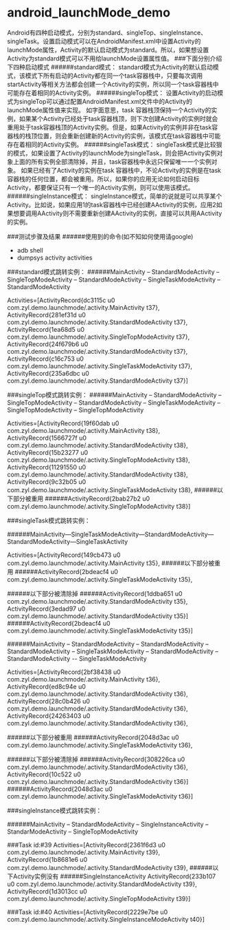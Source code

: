 # android_launchMode_demo
Android有四种启动模式，分别为standard、singleTop、singleInstance、singleTask。设置启动模式可以在AndroidManifest.xml中设置Activity的launchMode属性，Activity的默认启动模式为standard。所以，如果想设置Activity为standard模式可以不用给launchMode设置属性值。
###下面分别介绍下四种启动模式
######standard模式：
standard模式为Activity的默认启动模式，该模式下所有启动的Activity都在同一个task容器栈中，只要每次调用startActivity等相关方法都会创建一个Activity的实例，所以同一个task容器栈中可能存在着相同的Activity实例。
######singleTop模式：
设置Activity的启动模式为singleTop可以通过配置AndroidManifest.xml文件中的Activity的launchMode属性值来实现。
如字面意思，task 容器栈顶保持一个Activity的实例，如果某个Activity已经处于task容器栈顶，则下次创建Activity的实例时就会重用处于task容器栈顶的Activity实例。但是，如果Activity的实例并非在task容器栈的栈顶位置，则会重新创建新的Activity的实例，该模式在task容器栈中可能存在着相同的Activity实例。
######singleTask模式：
singleTask模式是比较狠的模式，如果设置了Activity的launchMode为singleTask，则会把Activity实例对象上面的所有实例全部清除掉，并且，task容器栈中永远只保留唯一一个实例对象。
如果已经有了Activity的实例在task 容器栈中，不论Activity的实例是在task容器栈的任何位置，都会被重用。所以，如果你的应用无论如何启动目标Activity，都要保证只有一个唯一的Activity实例，则可以使用该模式。
######singleInstance模式：
singleInstance模式，简单的说就是可以共享某个Activity。比如说，如果应用1的task容器栈中已经创建AActivity的实例，应用2如果想要调用AActivity则不需要重新创建AActivity的实例，直接可以共用AActivity的实例。


###测试步骤及结果
######使用到的命令(如不知如何使用请google)
* adb shell
* dumpsys activity activities

###standard模式跳转实例：
######MainActivity – StandardModeActivity – SingleTopModeActivity – StandardModeActivity – SingleTaskModeActivity – StandardModeActivity

Activities=[ActivityRecord{dc3115c u0 com.zyl.demo.launchmode/.activity.MainActivity t37}, ActivityRecord{281ef31d u0 com.zyl.demo.launchmode/.activity.StandardModeActivity t37}, ActivityRecord{1ea68d5 u0 com.zyl.demo.launchmode/.activity.SingleTopModeActivity t37}, ActivityRecord{24f679b6 u0 com.zyl.demo.launchmode/.activity.StandardModeActivity t37}, ActivityRecord{c16c753 u0 com.zyl.demo.launchmode/.activity.SingleTaskModeActivity t37}, ActivityRecord{235a6dbc u0 com.zyl.demo.launchmode/.activity.StandardModeActivity t37}]


###singleTop模式跳转实例：
######MainActivity – StandardModeActivity – SingleTopModeActivity – StandardModeActivity – SingleTaskModeActivity – SingleTopModeActivity – SingleTopModeActivity

Activities=[ActivityRecord{19f60dab u0 com.zyl.demo.launchmode/.activity.MainActivity t38}, ActivityRecord{1566727f u0 com.zyl.demo.launchmode/.activity.StandardModeActivity t38}, ActivityRecord{15b23277 u0 com.zyl.demo.launchmode/.activity.SingleTopModeActivity t38}, ActivityRecord{11291550 u0 com.zyl.demo.launchmode/.activity.StandardModeActivity t38}, ActivityRecord{9c32b05 u0 com.zyl.demo.launchmode/.activity.SingleTaskModeActivity t38}, 
######以下部分被重用
######ActivityRecord{2bab27b2 u0 com.zyl.demo.launchmode/.activity.SingleTopModeActivity t38}]


###singleTask模式跳转实例：

######MainActivity—SingleTaskModeActivity—StandardModeActivity—StandardModeActivity—SingleTaskActivity

Activities=[ActivityRecord{149cb473 u0 com.zyl.demo.launchmode/.activity.MainActivity t35}, 
######以下部分被重用
######ActivityRecord{2bdeacf4 u0 com.zyl.demo.launchmode/.activity.SingleTaskModeActivity t35}, 

######以下部分被清除掉
######ActivityRecord{1ddba651 u0 com.zyl.demo.launchmode/.activity.StandardModeActivity t35}, ActivityRecord{3edad97 u0 com.zyl.demo.launchmode/.activity.StandardModeActivity t35}]
######ActivityRecord{2bdeacf4 u0 com.zyl.demo.launchmode/.activity.SingleTaskModeActivity t35}] 


######MainActivity – StandardModeActivity – StandardModeActivity – StandardModeActivity – SingleTaskModeActivity – StandardModeActivity – StandardModeActivity -- SingleTaskModeActivity

Activities=[ActivityRecord{2bf38438 u0 com.zyl.demo.launchmode/.activity.MainActivity t36}, ActivityRecord{ed8c94e u0 com.zyl.demo.launchmode/.activity.StandardModeActivity t36}, ActivityRecord{28c0b426 u0 com.zyl.demo.launchmode/.activity.StandardModeActivity t36}, ActivityRecord{24263403 u0 com.zyl.demo.launchmode/.activity.StandardModeActivity t36},
 
######以下部分被重用
######ActivityRecord{2048d3ac u0 com.zyl.demo.launchmode/.activity.SingleTaskModeActivity t36}, 

######以下部分被清除掉
######ActivityRecord{308226ca u0 com.zyl.demo.launchmode/.activity.StandardModeActivity t36}, ActivityRecord{10c522 u0 com.zyl.demo.launchmode/.activity.StandardModeActivity t36}]
######ActivityRecord{2048d3ac u0 com.zyl.demo.launchmode/.activity.SingleTaskModeActivity t36}]


###singleInstance模式跳转实例：

######MainActivity – StandardModeActivity – SingleInstanceActivity – StandarModeActivity – SingleTopModeActivity

###Task id:#39
Activities=[ActivityRecord{2361f6d3 u0 com.zyl.demo.launchmode/.activity.MainActivity t39}, ActivityRecord{1b8681e6 u0 com.zyl.demo.launchmode/.activity.StandardModeActivity t39}, 
######以下Activity实例没有
######SingleInstanceActivity
ActivityRecord{233b107 u0 com.zyl.demo.launchmode/.activity.StandardModeActivity t39}, ActivityRecord{1d3013cc u0 com.zyl.demo.launchmode/.activity.SingleTopModeActivity t39}]

###Task id:#40
Activities=[ActivityRecord{2229e7be u0 com.zyl.demo.launchmode/.activity.SingleInstanceModeActivity t40}]









